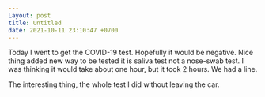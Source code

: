 ```yaml
---
Layout: post
title: Untitled
date: 2021-10-11 23:10:47 +0700
---
```

Today I went to get the COVID-19 test. Hopefully it would be
negative. Nice thing added new way to be tested it is saliva test not
a nose-swab test. I was thinking it would take about one hour, but it
took 2 hours. We had a line.

The interesting thing, the whole test I did without leaving the car.
